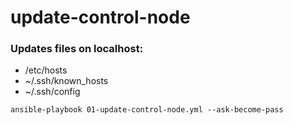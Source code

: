 # update-control-node

### Updates files on localhost:
- /etc/hosts
- ~/.ssh/known_hosts
- ~/.ssh/config

```shell
ansible-playbook 01-update-control-node.yml --ask-become-pass
```